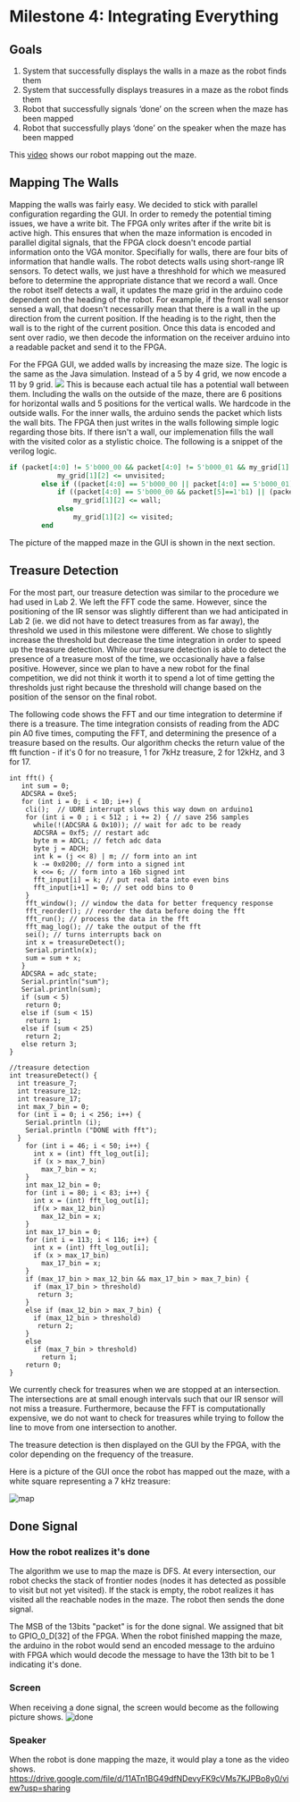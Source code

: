# Milestone 4: Integrating Everything

## Goals
1.  System that successfully displays the walls in a maze as the robot finds them
2. System that successfully displays treasures in a maze as the robot finds them
3. Robot that successfully signals ‘done’ on the screen when the maze has been mapped
4. Robot that successfully plays ‘done’ on the speaker when the maze has been mapped

This [video](https://drive.google.com/file/d/13MYQIdu7I58t4C0PYVKPzFHC8Ulnxn15/view?usp=sharing) shows our robot mapping out the maze.


## Mapping The Walls
Mapping the walls was fairly easy. We decided to stick with parallel configuration regarding the GUI. In order to remedy the potential timing issues, we have a write bit. The FPGA only writes after if the write bit is active high. This ensures that when the maze information is encoded in parallel digital signals, that the FPGA clock doesn't encode partial information onto the VGA monitor. Specifially for walls, there are four bits of information that handle walls. The robot detects walls using short-range IR sensors. To detect walls, we just have a threshhold for which we measured before to determine the appropriate distance that we record a wall. Once the robot itself detects a wall, it updates the maze grid in the arduino code dependent on the heading of the robot. For example, if the front wall sensor sensed a wall, that doesn't necessarilly mean that there is a wall in the up direction from the current position. If the heading is to the right, then the wall is to the right of the current position. Once this data is encoded and sent over radio, we then decode the information on the receiver arduino into a readable packet and send it to the FPGA. 

For the FPGA GUI, we added walls by increasing the maze size. The logic is the same as the Java simulation. Instead of a 5 by 4 grid, we now encode a 11 by 9 grid. 
![](https://i.imgur.com/FvvO4oY.png)
This is because each actual tile has a potential wall between them. Including the walls on the outside of the maze, there are 6 positions for horizontal walls and 5 positions for the vertical walls. We hardcode in the outside walls. For the inner walls, the arduino sends the packet which lists the wall bits. The FPGA then just writes in the walls following simple logic regarding those bits. If there isn't a wall, our implemenation fills the wall with the visited color as a stylistic choice. The following is a snippet of the verilog logic. 
```vhdl
if (packet[4:0] != 5'b000_00 && packet[4:0] != 5'b000_01 && my_grid[1][2] != wall && my_grid[1][2] != visited)
			my_grid[1][2] <= unvisited;
		else if ((packet[4:0] == 5'b000_00 || packet[4:0] == 5'b000_01) && my_grid[1][2] != wall && my_grid[1][2] != visited) begin
			if ((packet[4:0] == 5'b000_00 && packet[5]==1'b1) || (packet[4:0]==5'b000_01 && packet[6]==1'b1))
				my_grid[1][2] <= wall;
			else
				my_grid[1][2] <= visited;
		end
```

The picture of the mapped maze in the GUI is shown in the next section.

## Treasure Detection

For the most part, our treasure detection was similar to the procedure we had used in Lab 2. We left the FFT code the same. However, since the positioning of the IR sensor was slightly different than we had anticipated in Lab 2 (ie. we did not have to detect treasures from as far away), the threshold we used in this milestone were different. We chose to slightly increase the threshold but decrease the time integration in order to speed up the treasure detection. While our treasure detection is able to detect the presence of a treasure most of the time, we occasionally have a false positive. However, since we plan to have a new robot for the final competition, we did not think it worth it to spend a lot of time getting the thresholds just right because the threshold will change based on the position of the sensor on the final robot. 

The following code shows the FFT and our time integration to determine if there is a treasure. The time integration consists of reading from the ADC pin A0 five times, computing the FFT, and determining the presence of a treasure based on the results. Our algorithm checks the return value of the fft function - if it's 0 for no treasure, 1 for 7kHz treasure, 2 for 12kHz, and 3 for 17. 

``` 
int fft() {
   int sum = 0;
   ADCSRA = 0xe5;
   for (int i = 0; i < 10; i++) {
    cli();  // UDRE interrupt slows this way down on arduino1
    for (int i = 0 ; i < 512 ; i += 2) { // save 256 samples
      while(!(ADCSRA & 0x10)); // wait for adc to be ready
      ADCSRA = 0xf5; // restart adc
      byte m = ADCL; // fetch adc data
      byte j = ADCH;
      int k = (j << 8) | m; // form into an int
      k -= 0x0200; // form into a signed int
      k <<= 6; // form into a 16b signed int
      fft_input[i] = k; // put real data into even bins
      fft_input[i+1] = 0; // set odd bins to 0
    }
    fft_window(); // window the data for better frequency response
    fft_reorder(); // reorder the data before doing the fft
    fft_run(); // process the data in the fft
    fft_mag_log(); // take the output of the fft
    sei(); // turns interrupts back on
    int x = treasureDetect();
    Serial.println(x);
    sum = sum + x;
   }
   ADCSRA = adc_state;
   Serial.println("sum");
   Serial.println(sum);
   if (sum < 5)
    return 0;
   else if (sum < 15)
    return 1;
   else if (sum < 25)
    return 2;
   else return 3; 
}

//treasure detection
int treasureDetect() {
  int treasure_7;
  int treasure_12;
  int treasure_17;
  int max_7_bin = 0;
  for (int i = 0; i < 256; i++) {
    Serial.println (i);
    Serial.println ("DONE with fft");
  }
    for (int i = 46; i < 50; i++) {
      int x = (int) fft_log_out[i];
      if (x > max_7_bin)
        max_7_bin = x;
    }
    int max_12_bin = 0;
    for (int i = 80; i < 83; i++) {
      int x = (int) fft_log_out[i];
      if(x > max_12_bin) 
        max_12_bin = x;
    }
    int max_17_bin = 0;
    for (int i = 113; i < 116; i++) {
      int x = (int) fft_log_out[i];
      if (x > max_17_bin)
        max_17_bin = x;
    }
    if (max_17_bin > max_12_bin && max_17_bin > max_7_bin) {
      if (max_17_bin > threshold) 
       return 3;
    }
    else if (max_12_bin > max_7_bin) {
      if (max_12_bin > threshold)  
       return 2;
    }
    else 
      if (max_7_bin > threshold)
        return 1;
    return 0;
}
```

We currently check for treasures when we are stopped at an intersection. The intersections are at small enough intervals such that our IR sensor will not miss a treasure. Furthermore, because the FFT is computationally expensive, we do not want to check for treasures while trying to follow the line to move from one intersection to another. 

The treasure detection is then displayed on the GUI by the FPGA, with the color depending on the frequency of the treasure.

Here is a picture of the GUI once the robot has mapped out the maze, with a white square representing a 7 kHz treasure:

![map](https://i.imgur.com/W9JX4er.jpg)



## Done Signal

### How the robot realizes it's done
The algorithm we use to map the maze is DFS. At every intersection, our robot checks the stack of frontier nodes (nodes it has detected as possible to visit but not yet visited). If the stack is empty, the robot realizes it has visited all the reachable nodes in the maze. The robot then sends the done signal. 

The MSB of the 13bits "packet" is for the done signal. We assigned that bit to GPIO_0_D[32] of the FPGA. When the robot finished mapping the maze, the arduino in the robot would send an encoded message to the arduino with FPGA which would decode the message to have the 13th bit to be 1 indicating it's done. 

### Screen
When receiving a done signal, the screen would become as the following picture shows.
![done](https://i.imgur.com/W9JX4er.jpg)

### Speaker
When the robot is done mapping the maze, it would play a tone as the video shows.
https://drive.google.com/file/d/11ATn1BG49dfNDevyFK9cVMs7KJPBo8y0/view?usp=sharing